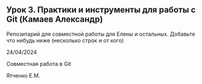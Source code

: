 ## Урок 3. Практики и инструменты для работы с Git (Камаев Александр)
Репозитарий для совместной работы для Елены и остальных.
Добавьте что нибудь ниже (несколько строк и от кого)

24/04/2024

Совместная работа в Git

Ятченко Е.М.